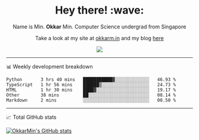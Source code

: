 <h1 align="center"> Hey there! :wave:</h1>

<p align="center">Name is Min. <strong>Okkar</strong> Min. Computer Science undergrad from Singapore</p>

<p align="center">Take a look at my site at <a href="https://okkarm.in" target="_blank">okkarm.in</a> and my blog <a href="https://okkarm.in/blog" target="_blank">here</a></p>

<p align="center">
  <a href="https://okkarm.in/linkedin" target='_blank'>
    <img src="https://img.shields.io/badge/linkedin-%230077B5.svg?&style=for-the-badge&logo=linkedin&logoColor=white" />
  </a>
 </p>

---

📊 Weekly development breakdown

<!--START_SECTION:waka-->
```text
Python       3 hrs 40 mins   ███████████▓░░░░░░░░░░░░░   46.93 % 
TypeScript   1 hr 56 mins    ██████▒░░░░░░░░░░░░░░░░░░   24.73 % 
HTML         1 hr 30 mins    ████▓░░░░░░░░░░░░░░░░░░░░   19.17 % 
Other        38 mins         ██░░░░░░░░░░░░░░░░░░░░░░░   08.14 % 
Markdown     2 mins          ░░░░░░░░░░░░░░░░░░░░░░░░░   00.50 % 
```
<!--END_SECTION:waka-->

---

📈 Total GitHub stats

<p>
  <a href="https://github.com/OkkarMin"><img src="https://github-readme-stats.vercel.app/api?username=OkkarMin&hide_border=true&show_icons=true&theme=graywhite" alt="OkkarMin's GitHub stats"></a>
</p>
